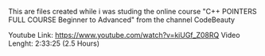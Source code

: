 This are files created while i was studing the online course "C++ POINTERS FULL COURSE Beginner to Advanced" from the channel 
CodeBeauty

Youtube Link: https://www.youtube.com/watch?v=kiUGf_Z08RQ
Video Lenght: 2:33:25 (2.5 Hours)
